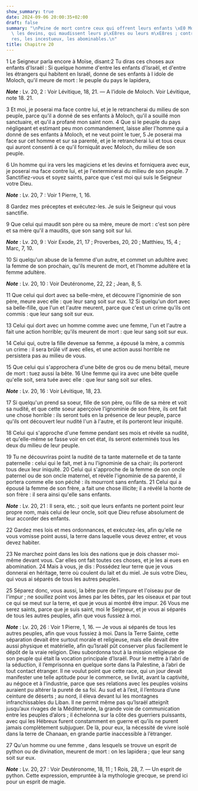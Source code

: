 ```yaml
---
show_summary: true
date: 2024-09-06 20:00:35+02:00
draft: false
summary: "\nPeine de mort contre ceux qui offrent leurs enfants \xE0 Moloch, qui consultent\
  \ les devins, qui maudissent leurs p\xE8res ou leurs m\xE8res ; contre les adult\xE8\
  res, les incestueux, les abominables.\n"
title: Chapitre 20
---
```





1 Le Seigneur parla encore à Moïse, disant:2 Tu diras ces choses aux enfants d'Israël : Si quelque homme d'entre les enfants d'Israël, et d'entre les étrangers qui habitent en Israël, donne de ses enfants à l idole de Moloch, qu'il meure de mort : le peuple du pays le lapidera,

***Note*** :  Lv. 20, 2 : Voir Lévitique, 18, 21. ― A l’idole de Moloch. Voir Lévitique, note 18. 21.


3 Et moi, je poserai ma face contre lui, et je le retrancherai du milieu de son peuple, parce qu'il a donné de ses enfants à Moloch, qu'il a souillé mon sanctuaire, et qu'il a profané mon saint nom. 4 Que si le peuple du pays négligeant et estimant peu mon commandement, laisse aller l'homme qui a donné de ses enfants à Moloch, et ne veut point le tuer, 5 Je poserai ma face sur cet homme et sur sa parenté, et je le retrancherai lui et tous ceux qui auront consenti à ce qu'il forniquât avec Moloch, du milieu de son peuple.


6 Un homme qui ira vers les magiciens et les devins et forniquera avec eux, je poserai ma face contre lui, et je l'exterminerai du milieu de son peuple. 7 Sanctifiez-vous et soyez saints, parce que c'est moi qui suis le Seigneur votre Dieu.

***Note*** :  Lv. 20, 7 : Voir 1 Pierre, 1, 16.

8 Gardez mes préceptes et exécutez-les. Je suis le Seigneur qui vous sanctifie.


9 Que celui qui maudit son père ou sa mère, meure de mort : c'est son père et sa mère qu'il a maudits, que son sang soit sur lui.

***Note*** :  Lv. 20, 9 : Voir Exode, 21, 17 ; Proverbes, 20, 20 ; Matthieu, 15, 4 ; Marc, 7, 10.


10 Si quelqu'un abuse de la femme d'un autre, et commet un adultère avec la femme de son prochain, qu'ils meurent de mort, et l'homme adultère et la femme adultère.

***Note*** :  Lv. 20, 10 : Voir Deutéronome, 22, 22 ; Jean, 8, 5.


11 Que celui qui dort avec sa belle-mère, et découvre l'ignominie de son père, meure avec elle : que leur sang soit sur eux. 12 Si quelqu'un dort avec sa belle-fille, que l'un et l'autre meurent, parce que c'est un crime qu'ils ont commis : que leur sang soit sur eux.


13 Celui qui dort avec un homme comme avec une femme, l'un et l'autre a fait une action horrible; qu'ils meurent de mort : que leur sang soit sur eux.


14 Celui qui, outre la fille devenue sa femme, a épousé la mère, a commis un crime : il sera brûlé vif avec elles, et une action aussi horrible ne persistera pas au milieu de vous.


15 Que celui qui s'approchera d'une bête de gros ou de menu bétail, meure de mort : tuez aussi la bête. 16 Une femme qui ira avec une bête quelle qu'elle soit, sera tuée avec elle : que leur sang soit sur elles.

***Note*** :  Lv. 20, 16 : Voir Lévitique, 18, 23.


17 Si quelqu'un prend sa soeur, fille de son père, ou fille de sa mère et voit sa nudité, et que cette soeur aperçoive l'ignominie de son frère, ils ont fait une chose horrible : ils seront tués en la présence de leur peuple, parce qu'ils ont découvert leur nudité l'un à l'autre, et ils porteront leur iniquité.


18 Celui qui s'approche d'une femme pendant ses mois et révèle sa nudité, et qu'elle-même se fasse voir en cet état, ils seront exterminés tous les deux du milieu de leur peuple.


19 Tu ne découvriras point la nudité de ta tante maternelle et de ta tante paternelle : celui qui le fait, met à nu l'ignominie de sa chair; ils porteront tous deux leur iniquité. 20 Celui qui s'approche de la femme de son oncle paternel ou de son oncle maternel, et révèle l'ignominie de sa parenté, il portera comme elle son péché : ils mourront sans enfants. 21 Celui qui a épousé la femme de son frère, a fait une chose illicite; il a révélé la honte de son frère : il sera ainsi qu'elle sans enfants.

***Note*** :  Lv. 20, 21 : Il sera, etc. ; soit que leurs enfants ne portent point leur propre nom, mais celui de leur oncle, soit que Dieu refuse absolument de leur accorder des enfants.


22 Gardez mes lois et mes ordonnances, et exécutez-les, afin qu'elle ne vous vomisse point aussi, la terre dans laquelle vous devez entrer, et vous devez habiter.


23 Ne marchez point dans les lois des nations que je dois chasser moi-même devant vous. Car elles ont fait toutes ces choses, et je les ai eues en abomination. 24 Mais à vous, je dis : Possédez leur terre que je vous donnerai en héritage, terre où coulent du lait et du miel. Je suis votre Dieu, qui vous ai séparés de tous les autres peuples.


25 Séparez donc, vous aussi, la bête pure de l'impure et l'oiseau pur de l'impur ; ne souillez point vos âmes par les bêtes, par les oiseaux et par tout ce qui se meut sur la terre, et que je vous ai montré être impur. 26 Vous me serez saints, parce que je suis saint, moi le Seigneur, et je vous ai séparés de tous les autres peuples, afin que vous fussiez à moi.

***Note*** :  Lv. 20, 26 : Voir 1 Pierre, 1, 16. ― Je vous ai séparés de tous les autres peuples, afin que vous fussiez à moi. Dans la Terre Sainte, cette séparation devait être surtout morale et religieuse, mais elle devait être aussi physique et matérielle, afin qu’Israël pût conserver plus facilement le dépôt de la vraie religion. Dieu subordonna tout à la mission religieuse de son peuple qui était la vocation principale d’Israël. Pour le mettre à l’abri de la séduction, il l’emprisonna en quelque sorte dans la Palestine, à l’abri de tout contact étranger. Il ne voulut point que cette race, qui un jour devait manifester une telle aptitude pour le commerce, se livrât, avant la captivité, au négoce et à l’industrie, parce que ses relations avec les peuples voisins auraient pu altérer la pureté de sa foi. Au sud et à l’est, il l’entoura d’une ceinture de déserts ; au nord, il éleva devant lui les montagnes infranchissables du Liban. Il ne permit même pas qu’Israël atteignît jusqu’aux rivages de la Méditerranée, la
grande voie de communication entre les peuples d’alors ; il échelonna sur la côte des guerriers puissants, avec qui les Hébreux furent constamment en guerre et qu’ils ne purent jamais complètement subjuguer. De là, pour eux, la nécessité de vivre isolé dans la terre de Chanaan, en grande partie inaccessible à l’étranger.


27 Qu'un homme ou une femme , dans lesquels se trouve un esprit de python ou de divination, meurent de mort : on les lapidera ; que leur sang soit sur eux.

***Note*** :  Lv. 20, 27 : Voir Deutéronome, 18, 11 ; 1 Rois, 28, 7. ― Un esprit de python. Cette expression, empruntée à la mythologie grecque, se prend ici pour un esprit de magie.

